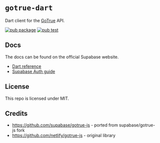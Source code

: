 # `gotrue-dart`

Dart client for the [GoTrue](https://github.com/supabase/gotrue) API.

[![pub package](https://img.shields.io/pub/v/gotrue.svg)](https://pub.dev/packages/gotrue)
[![pub test](https://github.com/supabase/gotrue-dart/workflows/Test/badge.svg)](https://github.com/supabase/gotrue-dart/actions?query=workflow%3ATest)

## Docs

The docs can be found on the official Supabase website.

- [Dart reference](https://supabase.com/docs/reference/dart/auth-signup)
- [Supabase Auth guide](https://supabase.com/docs/guides/auth)

## License

This repo is licensed under MIT.

## Credits

- https://github.com/supabase/gotrue-js - ported from supabase/gotrue-js fork
- https://github.com/netlify/gotrue-js - original library
